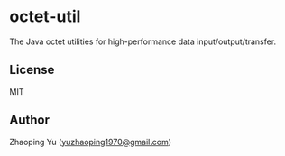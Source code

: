 # octet-util
The Java octet utilities for high-performance data input/output/transfer.

## License

MIT

## Author

Zhaoping Yu (<yuzhaoping1970@gmail.com>)

